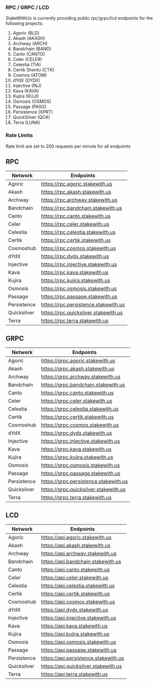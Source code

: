 ### RPC / GRPC / LCD

StakeWithUs is currently providing public rpc/grpc/lcd endpoints for the following projects:

1. Agoric (BLD)
2. Akash (AKASH)
3. Archway (ARCH)
4. Bandchain (BAND)
5. Canto (CANTO)
6. Celer (CELER)
7. Celestia (TIA)
8. Certik Shentu (CTK)
9. Cosmos (ATOM)
10. dYdX (DYDX)
11. Injective (INJ)
12. Kava (KAVA)
13. Kujira (KUJI)
14. Osmosis (OSMOS)
15. Passage (PASG)
16. Persistence (XPRT)
17. QuickSilver (QCK)
18. Terra (LUNA)

### Rate Limits

Rate limit are set to 200 requests per minute for all endpoints

## RPC

| Network     | Endpoints                            |
| ----------- | ------------------------------------ |
| Agoric      | https://rpc.agoric.stakewith.us      |
| Akash       | https://rpc.akash.stakewith.us       |
| Archway     | https://rpc.archway.stakewith.us     |
| Bandchain   | https://rpc.bandchain.stakewith.us   |
| Canto       | https://rpc.canto.stakewith.us       |
| Celer       | https://rpc.celer.stakewith.us       |
| Celestia    | https://rpc.celestia.stakewith.us    |
| Certik      | https://rpc.certik.stakewith.us      |
| Cosmoshub   | https://rpc.cosmos.stakewith.us      |
| dYdX        | https://rpc.dydx.stakewith.us        |
| Injective   | https://rpc.injective.stakewith.us   |
| Kava        | https://rpc.kava.stakewith.us        |
| Kujira      | https://rpc.kujira.stakewith.us      |
| Osmosis     | https://rpc.osmosis.stakewith.us     |
| Passage     | https://rpc.passage.stakewith.us     |
| Persistence | https://rpc.persistence.stakewith.us |
| Quicksilver | https://rpc.quicksilver.stakewith.us |
| Terra       | https://rpc.terra.stakewith.us       |

## GRPC

| Network     | Endpoints                             |
| ----------- | ------------------------------------- |
| Agoric      | https://grpc.agoric.stakewith.us      |
| Akash       | https://grpc.akash.stakewith.us       |
| Archway     | https://grpc.archway.stakewith.us     |
| Bandchain   | https://grpc.bandchain.stakewith.us   |
| Canto       | https://grpc.canto.stakewith.us       |
| Celer       | https://grpc.celer.stakewith.us       |
| Celestia    | https://grpc.celestia.stakewith.us    |
| Certik      | https://grpc.certik.stakewith.us      |
| Cosmoshub   | https://grpc.cosmos.stakewith.us      |
| dYdX        | https://grpc.dydx.stakewith.us        |
| Injective   | https://grpc.injective.stakewith.us   |
| Kava        | https://grpc.kava.stakewith.us        |
| Kujira      | https://grpc.kujira.stakewith.us      |
| Osmosis     | https://grpc.osmosis.stakewith.us     |
| Passage     | https://grpc.passage.stakewith.us     |
| Persistence | https://grpc.persistence.stakewith.us |
| Quicksilver | https://grpc.quicksilver.stakewith.us |
| Terra       | https://grpc.terra.stakewith.us       |

## LCD

| Network     | Endpoints                            |
| ----------- | ------------------------------------ |
| Agoric      | https://api.agoric.stakewith.us      |
| Akash       | https://api.akash.stakewith.us       |
| Archway     | https://api.archway.stakewith.us     |
| Bandchain   | https://api.bandchain.stakewith.us   |
| Canto       | https://api.canto.stakewith.us       |
| Celer       | https://api.celer.stakewith.us       |
| Celestia    | https://api.celestia.stakewith.us    |
| Certik      | https://api.certik.stakewith.us      |
| Cosmoshub   | https://api.cosmos.stakewith.us      |
| dYdX        | https://api.dydx.stakewith.us        |
| Injective   | https://api.injective.stakewith.us   |
| Kava        | https://api.kava.stakewith.us        |
| Kujira      | https://api.kujira.stakewith.us      |
| Osmosis     | https://api.osmosis.stakewith.us     |
| Passage     | https://api.passage.stakewith.us     |
| Persistence | https://api.persistence.stakewith.us |
| Quicksilver | https://api.quicksilver.stakewith.us |
| Terra       | https://api.terra.stakewith.us       |
